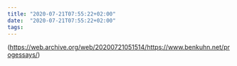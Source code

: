 ```yaml
---
title: "2020-07-21T07:55:22+02:00"
date:  "2020-07-21T07:55:22+02:00"
tags:
---
```


(https://web.archive.org/web/20200721051514/https://www.benkuhn.net/progessays/)